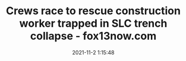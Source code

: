 ---
"title": "Crews race to rescue construction worker trapped in SLC trench collapse - fox13now.com"
"date": "2021-11-2 1:15:48"
"feed_name": "GOOGLENEWSCONSTRUCTION"
"feed_website": "https://news.google.com/search?q=construction%2Bincident&hl=en-US&gl=US&ceid=US:en"
"feed_rss": "https://news.google.com/rss/search?q=construction%2Bincident&hl=en-US&gl=US&ceid=US:en"
"link": "https://www.fox13now.com/news/local-news/crews-race-to-rescue-person-trapped-in-salt-lake-city-trench-collapse"
"source": "{'href': 'https://www.fox13now.com', 'title': 'fox13now.com'}"
"file": "_posts/2021-1-1-3ed84c584b68455b0e2502855858c214d8e49152.md"
"accident": "1"
"drilling": "0"
"dead": "0"
"injured": "1"
"arrested": "0"
"place": "slc"
"where": "construction site"
"causes": "collapse"
"place_uri": "http://en.wikipedia.org/wiki/Salt_Lake_City"
---